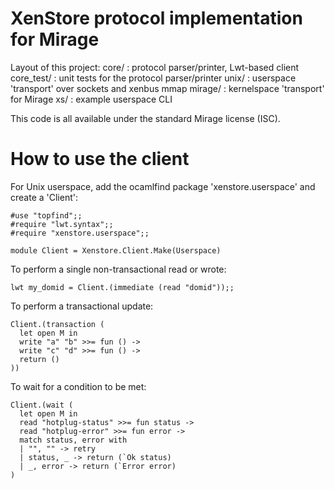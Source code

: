 XenStore protocol implementation for Mirage
===========================================

Layout of this project:
  core/        : protocol parser/printer, Lwt-based client
  core_test/   : unit tests for the protocol parser/printer
  unix/        : userspace 'transport' over sockets and xenbus mmap
  mirage/      : kernelspace 'transport' for Mirage
  xs/          : example userspace CLI

This code is all available under the standard Mirage license (ISC).

How to use the client
=====================

For Unix userspace, add the ocamlfind package 'xenstore.userspace'
and create a 'Client':
```
#use "topfind";;
#require "lwt.syntax";;
#require "xenstore.userspace";;

module Client = Xenstore.Client.Make(Userspace)
```
To perform a single non-transactional read or wrote:
```
lwt my_domid = Client.(immediate (read "domid"));;
```
To perform a transactional update:
```
Client.(transaction (
  let open M in
  write "a" "b" >>= fun () ->
  write "c" "d" >>= fun () ->
  return ()
))
```
To wait for a condition to be met:
```
Client.(wait (
  let open M in
  read "hotplug-status" >>= fun status ->
  read "hotplug-error" >>= fun error ->
  match status, error with
  | "", "" -> retry
  | status, _ -> return (`Ok status)
  | _, error -> return (`Error error)
)
